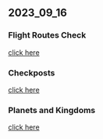 ## 2023_09_16
### Flight Routes Check
[click here](https://cses.fi/problemset/task/1682)
### Checkposts
[click here](https://codeforces.com/problemset/problem/427/C)
### Planets and Kingdoms
[click here](https://cses.fi/problemset/result/7107821/)

